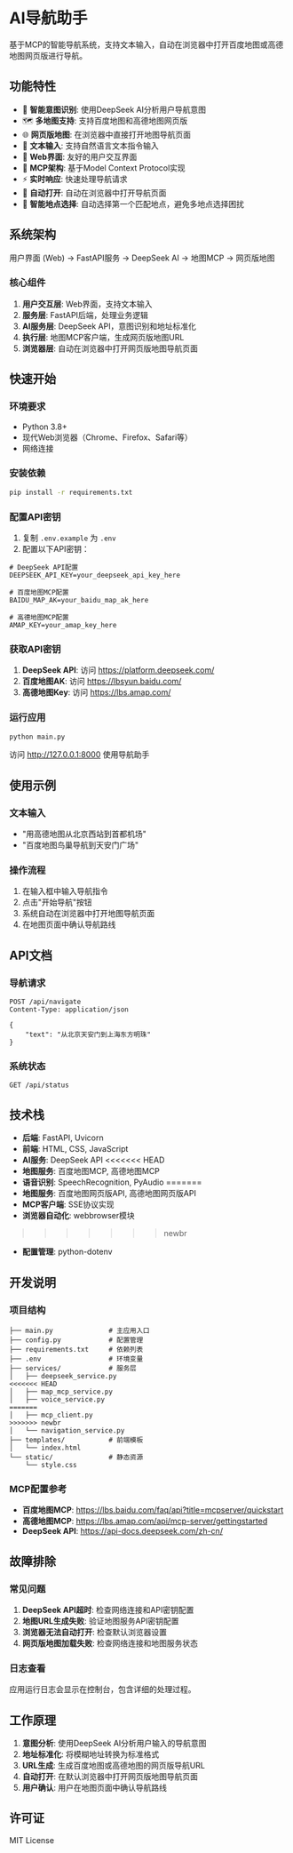 # AI导航助手

基于MCP的智能导航系统，支持文本输入，自动在浏览器中打开百度地图或高德地图网页版进行导航。

## 功能特性

- 🎯 **智能意图识别**: 使用DeepSeek AI分析用户导航意图
- 🗺️ **多地图支持**: 支持百度地图和高德地图网页版
- 🌐 **网页版地图**: 在浏览器中直接打开地图导航页面
- 📝 **文本输入**: 支持自然语言文本指令输入
- 📱 **Web界面**: 友好的用户交互界面
- 🔧 **MCP架构**: 基于Model Context Protocol实现
- ⚡ **实时响应**: 快速处理导航请求
- 🔄 **自动打开**: 自动在浏览器中打开导航页面
- 🎯 **智能地点选择**: 自动选择第一个匹配地点，避免多地点选择困扰


## 系统架构
用户界面 (Web) → FastAPI服务 → DeepSeek AI → 地图MCP → 网页版地图


### 核心组件

1. **用户交互层**: Web界面，支持文本输入
2. **服务层**: FastAPI后端，处理业务逻辑
3. **AI服务层**: DeepSeek API，意图识别和地址标准化
4. **执行层**: 地图MCP客户端，生成网页版地图URL
5. **浏览器层**: 自动在浏览器中打开网页版地图导航页面

## 快速开始

### 环境要求

- Python 3.8+
- 现代Web浏览器（Chrome、Firefox、Safari等）
- 网络连接

### 安装依赖

```bash
pip install -r requirements.txt
```

### 配置API密钥

1. 复制 `.env.example` 为 `.env`
2. 配置以下API密钥：

```env
# DeepSeek API配置
DEEPSEEK_API_KEY=your_deepseek_api_key_here

# 百度地图MCP配置
BAIDU_MAP_AK=your_baidu_map_ak_here

# 高德地图MCP配置
AMAP_KEY=your_amap_key_here
```

### 获取API密钥

1. **DeepSeek API**: 访问 https://platform.deepseek.com/
2. **百度地图AK**: 访问 https://lbsyun.baidu.com/
3. **高德地图Key**: 访问 https://lbs.amap.com/

### 运行应用

```bash
python main.py
```

访问 http://127.0.0.1:8000 使用导航助手

## 使用示例

### 文本输入
- "用高德地图从北京西站到首都机场"
- "百度地图鸟巢导航到天安门广场"

### 操作流程
1. 在输入框中输入导航指令
2. 点击"开始导航"按钮
3. 系统自动在浏览器中打开地图导航页面
4. 在地图页面中确认导航路线

## API文档

### 导航请求
```http
POST /api/navigate
Content-Type: application/json

{
    "text": "从北京天安门到上海东方明珠"
}
```

### 系统状态
```http
GET /api/status
```


## 技术栈

- **后端**: FastAPI, Uvicorn
- **前端**: HTML, CSS, JavaScript
- **AI服务**: DeepSeek API
<<<<<<< HEAD
- **地图服务**: 百度地图MCP, 高德地图MCP
- **语音识别**: SpeechRecognition, PyAudio
=======
- **地图服务**: 百度地图网页版API, 高德地图网页版API
- **MCP客户端**: SSE协议实现
- **浏览器自动化**: webbrowser模块
>>>>>>> newbr
- **配置管理**: python-dotenv

## 开发说明

### 项目结构
```
├── main.py              # 主应用入口
├── config.py            # 配置管理
├── requirements.txt     # 依赖列表
├── .env                 # 环境变量
├── services/            # 服务层
│   ├── deepseek_service.py
<<<<<<< HEAD
│   ├── map_mcp_service.py
│   ├── voice_service.py
=======
│   ├── mcp_client.py
>>>>>>> newbr
│   └── navigation_service.py
├── templates/           # 前端模板
│   └── index.html
└── static/              # 静态资源
    └── style.css
```

### MCP配置参考

- **百度地图MCP**: https://lbs.baidu.com/faq/api?title=mcpserver/quickstart
- **高德地图MCP**: https://lbs.amap.com/api/mcp-server/gettingstarted
- **DeepSeek API**: https://api-docs.deepseek.com/zh-cn/

## 故障排除

### 常见问题


1. **DeepSeek API超时**: 检查网络连接和API密钥配置
2. **地图URL生成失败**: 验证地图服务API密钥配置
3. **浏览器无法自动打开**: 检查默认浏览器设置
4. **网页版地图加载失败**: 检查网络连接和地图服务状态


### 日志查看
应用运行日志会显示在控制台，包含详细的处理过程。

## 工作原理
1. **意图分析**: 使用DeepSeek AI分析用户输入的导航意图
2. **地址标准化**: 将模糊地址转换为标准格式
3. **URL生成**: 生成百度地图或高德地图的网页版导航URL
4. **自动打开**: 在默认浏览器中打开网页版地图导航页面
5. **用户确认**: 用户在地图页面中确认导航路线

## 许可证

MIT License
